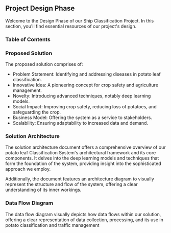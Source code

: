 ## Project Design Phase

Welcome to the Design Phase of our Ship Classification Project. In this section, you'll find essential resources of our project's design.

### Table of Contents

### Proposed Solution 

The proposed solution comprises of:

- Problem Statement: Identifying and addressing diseases in potato leaf classification.
- Innovative Idea: A pioneering concept for crop safety and agriculture management.
- Novelty: Introducing advanced techniques, notably deep learning models.
- Social Impact: Improving crop safety, reducing loss of potatoes, and safeguarding the crop.
- Business Model: Offering the system as a service to stakeholders.
- Scalability: Ensuring adaptability to increased data and demand.

### Solution Architecture 

The solution architecture document offers a comprehensive overview of our potato leaf Classification System's architectural framework and its core components. It delves into the deep learning models and techniques that form the foundation of the system, providing insight into the sophisticated approach we employ.

Additionally, the document features an architecture diagram to visually represent the structure and flow of the system, offering a clear understanding of its inner workings.


### Data Flow Diagram

The data flow diagram visually depicts how data flows within our solution, offering a clear representation of data collection, processing, and its use in potato classification and traffic management

